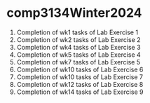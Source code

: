 # comp3134Winter2024

 1. Completion of wk1 tasks of Lab Exercise 1 
 2. Completion of wk2 tasks of Lab Exercise 2 
 3. Completion of wk4 tasks of Lab Exercise 3 
 4. Completion of wk5 tasks of Lab Exercise 4 
 5. Completion of wk7 tasks of Lab Exercise 5 
 6. Completion of wk10 tasks of Lab Exercise 6 
 7. Completion of wk10 tasks of Lab Exercise 7 
 8. Completion of wk12 tasks of Lab Exercise 8 
 9. Completion of wk14 tasks of Lab Exercise 9
